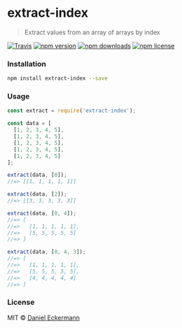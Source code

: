 # extract-index
> Extract values from an array of arrays by index

[![Travis](https://img.shields.io/travis/ecrmnn/extract-index.svg?style=flat-square)](https://travis-ci.org/ecrmnn/extract-index.svg?branch=master)
[![npm version](https://img.shields.io/npm/v/extract-index.svg?style=flat-square)](http://badge.fury.io/js/extract-index)
[![npm downloads](https://img.shields.io/npm/dm/extract-index.svg?style=flat-square)](http://badge.fury.io/js/extract-index)
[![npm license](https://img.shields.io/npm/l/extract-index.svg?style=flat-square)](http://badge.fury.io/js/extract-index)

### Installation
```bash
npm install extract-index --save
```

### Usage
```javascript
const extract = require('extract-index');

const data = [
  [1, 2, 3, 4, 5],
  [1, 2, 3, 4, 5],
  [1, 2, 3, 4, 5],
  [1, 2, 3, 4, 5],
  [1, 2, 3, 4, 5]
];

extract(data, [0]);
//=> [[1, 1, 1, 1, 1]]

extract(data, [2]);
//=> [[3, 3, 3, 3, 3]]

extract(data, [0, 4]);
//=> [
//=>   [1, 1, 1, 1, 1],
//=>   [5, 5, 5, 5, 5]
//=> ]

extract(data, [0, 4, 3]);
//=> [
//=>   [1, 1, 1, 1, 1],
//=>   [5, 5, 5, 5, 5],
//=>   [4, 4, 4, 4, 4]
//=> ]
```

### License
MIT © [Daniel Eckermann](http://danieleckermann.com)